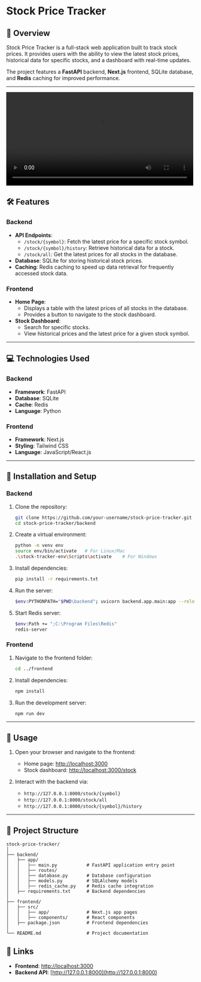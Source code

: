 # Stock Price Tracker

## 🚀 Overview
Stock Price Tracker is a full-stack web application built to track stock prices. It provides users with the ability to view the latest stock prices, historical data for specific stocks, and a dashboard with real-time updates.

The project features a **FastAPI** backend, **Next.js** frontend, SQLite database, and **Redis** caching for improved performance.

---
<video controls width="500">
    <source src="./public/STOCK%20VIDEO.mp4" type="video/mp4">
    Your browser does not support the video tag.
</video>

## 🛠 Features

### **Backend**
- **API Endpoints**:
  - `/stock/{symbol}`: Fetch the latest price for a specific stock symbol.
  - `/stock/{symbol}/history`: Retrieve historical data for a stock.
  - `/stock/all`: Get the latest prices for all stocks in the database.
- **Database**: SQLite for storing historical stock prices.
- **Caching**: Redis caching to speed up data retrieval for frequently accessed stock data.

### **Frontend**
- **Home Page**:
  - Displays a table with the latest prices of all stocks in the database.
  - Provides a button to navigate to the stock dashboard.
- **Stock Dashboard**:
  - Search for specific stocks.
  - View historical prices and the latest price for a given stock symbol.

---

## 💻 Technologies Used

### **Backend**
- **Framework**: FastAPI
- **Database**: SQLite
- **Cache**: Redis
- **Language**: Python

### **Frontend**
- **Framework**: Next.js
- **Styling**: Tailwind CSS
- **Language**: JavaScript/React.js

---

## 🔧 Installation and Setup

### **Backend**
1. Clone the repository:
   ```bash
   git clone https://github.com/your-username/stock-price-tracker.git
   cd stock-price-tracker/backend
   ```

2. Create a virtual environment:
   ```bash
   python -m venv env
   source env/bin/activate   # For Linux/Mac
   .\stock-tracker-env\Scripts\activate    # For Windows
   ```

3. Install dependencies:
   ```bash
   pip install -r requirements.txt
   ```

4. Run the server:
   ```bash
   $env:PYTHONPATH="$PWD\backend"; uvicorn backend.app.main:app --reload
   ```

5. Start Redis server:
   ```bash
   $env:Path += ";C:\Program Files\Redis"
   redis-server
   ```

### **Frontend**
1. Navigate to the frontend folder:
   ```bash
   cd ../frontend
   ```

2. Install dependencies:
   ```bash
   npm install
   ```

3. Run the development server:
   ```bash
   npm run dev
   ```

---

## 🌟 Usage

1. Open your browser and navigate to the frontend:
   - Home page: [http://localhost:3000](http://localhost:3000)
   - Stock dashboard: [http://localhost:3000/stock](http://localhost:3000/stock)

2. Interact with the backend via:
   - `http://127.0.0.1:8000/stock/{symbol}`
   - `http://127.0.0.1:8000/stock/all`
   - `http://127.0.0.1:8000/stock/{symbol}/history`

---

## 📂 Project Structure

```
stock-price-tracker/
│
├── backend/
│   ├── app/
│   │   ├── main.py           # FastAPI application entry point
│   │   ├── routes/
│   │   ├── database.py       # Database configuration
│   │   ├── models.py         # SQLAlchemy models
│   │   ├── redis_cache.py    # Redis cache integration
│   ├── requirements.txt      # Backend dependencies
│
├── frontend/
│   ├── src/
│   │   ├── app/              # Next.js app pages
│   │   ├── components/       # React components
│   ├── package.json          # Frontend dependencies
│
└── README.md                 # Project documentation
```

## 🔗 Links
- **Frontend**: [http://localhost:3000](http://localhost:3000)
- **Backend API**: [http://127.0.0.1:8000](http://127.0.0.1:8000)
